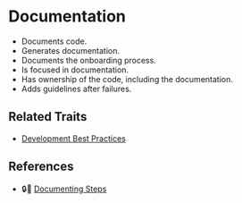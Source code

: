 # Documentation

* Documents code.
* Generates documentation.
* Documents the onboarding process.
* Is focused in documentation.
* Has ownership of the code, including the documentation.
* Adds guidelines after failures.

## Related Traits

* [Development Best Practices](/best-practices.md)

## References

* :lock::memo: [Documenting Steps](https://docs.google.com/document/d/1PIhxgbyeMtGX_x0z2TgyrsF41KIUjJelcGHLdk9d95g/edit)
